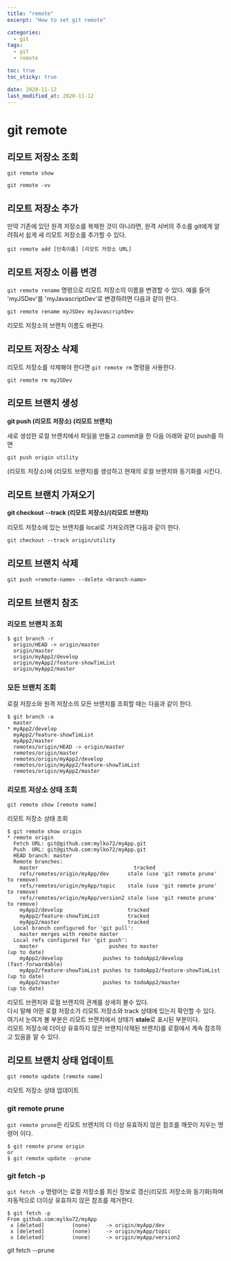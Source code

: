 ```yaml
---
title: "remote"
excerpt: "How to set git remote"

categories:
  - git
tags:
  - git
  - remote

toc: true
toc_sticky: true

date: 2020-11-12
last_modified_at: 2020-11-12
---
```


# git remote

## 리모트 저장소 조회
```
git remote show
```
```
git remote -vv
```


## 리모트 저장소 추가

만약 기존에 있던 원격 저장소를 복제한 것이 아니라면, 원격 서버의 주소를 git에게 알려줘서 쉽게 새 리모트 저장소를 추가할 수 있다.
```
git remote add [단축이름] [리모트 저장소 URL]
```


## 리모트 저장소 이름 변경

`git remote rename` 명령으로 리모트 저장소의 이름을 변경할 수 있다. 예를 들어 'myJSDev'를 'myJavascriptDev'로 변경하려면 다음과 같이 한다.
```
git remote rename myJSDev myJavascriptDev
```
리모트 저장소의 브랜치 이름도 바뀐다.


## 리모트 저장소 삭제

리모트 저장소를 삭제해야 한다면 `git remote rm` 명령을 사용한다.
```
git remote rm myJSDev
```


## 리모트 브랜치 생성

**git push (리모트 저장소) (리모트 브랜치)**

새로 생성한 로컬 브랜치에서 파일을 만들고 commit을 한 다음 아래와 같이 push를 하면
```
git push origin utility
```
(리모트 저장소)에 (리모트 브랜치)를 생성하고 현재의 로컬 브랜치와 동기화를 시킨다.



## 리모트 브랜치 가져오기
**git checkout --track (리모트 저장소)/(리모트 브랜치)**

리모트 저장소에 있는 브랜치를 local로 가져오려면 다음과 같이 한다.

```
git checkout --track origin/utility
```


## 리모트 브랜치 삭제
```
git push <remote-name> --delete <branch-name>
```

## 리모트 브랜치 참조

### 리모트 브랜치 조회
```
$ git branch -r
  origin/HEAD -> origin/master
  origin/master
  origin/myApp2/develop
  origin/myApp2/feature-showTimList
  origin/myApp2/master
```

### 모든 브랜치 조회

로컬 저장소와 원격 저장소의 모든 브랜치를 조회할 때는 다음과 같이 한다.
```
$ git branch -a
  master
* myApp2/develop
  myApp2/feature-showTimList
  myApp2/master
  remotes/origin/HEAD -> origin/master
  remotes/origin/master
  remotes/origin/myApp2/develop
  remotes/origin/myApp2/feature-showTimList
  remotes/origin/myApp2/master
```

### 리모트 저상소 상태 조회

```
git remote show [remote name]
```
리모트 저장소 상태 조회 
```
$ git remote show origin
* remote origin
  Fetch URL: git@github.com:mylko72/myApp.git
  Push  URL: git@github.com:mylko72/myApp.git
  HEAD branch: master
  Remote branches:
    master                               tracked
    refs/remotes/origin/myApp/dev      stale (use 'git remote prune' to remove)
    refs/remotes/origin/myApp/topic    stale (use 'git remote prune' to remove)
    refs/remotes/origin/myApp/version2 stale (use 'git remote prune' to remove)
    myApp2/develop                     tracked
    myApp2/feature-showTimList         tracked
    myApp2/master                      tracked
  Local branch configured for 'git pull':
    master merges with remote master
  Local refs configured for 'git push':
    master                       pushes to master                       (up to date)
    myApp2/develop             pushes to todoApp2/develop             (fast-forwardable)
    myApp2/feature-showTimList pushes to todoApp2/feature-showTimList (up to date)
    myApp2/master              pushes to todoApp2/master              (up to date)
```
리모트 브랜치와 로컬 브랜치의 관계를 상세히 볼수 있다.  
다시 말해 어떤 로컬 저장소가 리모트 저장소와 track 상태에 있는지 확인할 수 있다.  
여기서 눈여겨 볼 부분은 리모트 브랜치에서 상태가 **stale**로 표시된 부분이다.  
리모트 저장소에 더이상 유효하지 않은 브랜치(삭제된 브랜치)를 로컬에서 계속 참조하고 있음을 알 수 있다.  


## 리모트 브랜치 상태 업데이트

```
git remote update [remote name]
```
리모트 저장소 상태 업데이트

### git remote prune

`git remote prune`은 리모트 브랜치의 더 이상 유효하지 않은 참조를 깨끗이 지우는 명령어 이다.
```
$ git remote prune origin
or
$ git remote update --prune
```

### git fetch -p
`git fetch -p` 명령어는 로컬 저장소를 최신 정보로 갱신(리모트 저장소와 동기화)하며 자동적으로 더이상 유효하지 않은 참조를 제거한다.
```
$ git fetch -p
From github.com:mylko72/myApp
 x [deleted]         (none)     -> origin/myApp/dev
 x [deleted]         (none)     -> origin/myApp/topic
 x [deleted]         (none)     -> origin/myApp/version2
```
git fetch --prune
